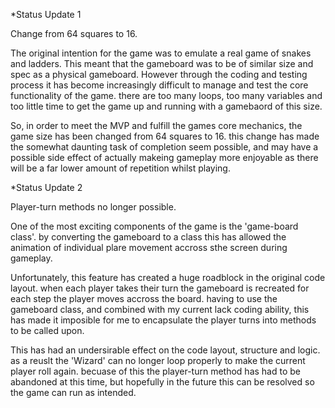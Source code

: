 *Status Update 1

Change from 64 squares to 16.

The original intention for the game was to emulate a real game of snakes and ladders. This meant that the gameboard was to be
of similar size and spec as a physical gameboard. However through the coding and testing process it has become increasingly difficult 
to manage and test the core functionality of the game. there are too many loops, too many variables and too little time to get the 
game up and running with a gamebaord of this size.

So, in order to meet the MVP and fulfill the games core mechanics, the game size has been changed from 64 squares to 16.
this change has made the somewhat daunting task of completion seem possible, and may have a possible side effect of actually
makeing gameplay more enjoyable as there will be a far lower amount of repetition whilst
playing.



*Status Update 2

Player-turn methods no longer possible.

One of the most exciting components of the game is the 'game-board class'. by converting the gameboard to a class this has allowed 
the animation of individual plare movement accross sthe screen during gameplay.

Unfortunately, this feature has created a huge roadblock in the original code layout. when each player takes their turn the 
gameboard is recreated for each step the player moves accross the board. having to use the gameboard class, and combined with my current lack 
coding ability, this has made it imposible for me to encapsulate the player turns into methods to be called upon. 

This has had an undersirable
effect on the code layout, structure and logic. as a reuslt the 'Wizard' can no longer loop properly to make the current player roll again.
becuase of this the player-turn method has had to be abandoned at this time, but hopefully in the future this can be resolved so the
game can run as intended.










